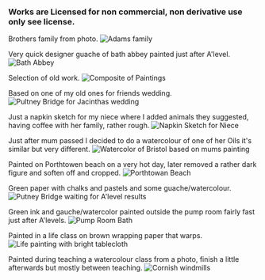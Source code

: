 ### Works are Licensed for non commercial, non derivative use only see license.

Brothers family from photo.
![Adams family](https://nanjizal.github.io/paintings/assets/adamsFamily.jpg)

Very quick designer guache of bath abbey painted just after A'level.
![Bath Abbey](https://nanjizal.github.io/paintings/assets/bathAbbey.jpg)

Selection of old work.
![Composite of Paintings](https://nanjizal.github.io/paintings/assets/composite.jpg)

Based on one of my old ones for friends wedding.
![Pultney Bridge for Jacinthas wedding](https://nanjizal.github.io/paintings/assets/jacinthasWeddingPultneyBridge.jpg)

Just a napkin sketch for my niece where I added animals they suggested, having coffee with her family, rather rough.
![Napkin Sketch for Niece](https://nanjizal.github.io/paintings/assets/napkinSketchforNiece.jpg)

Just after mum passed I decided to do a watercolour of one of her Oils it's similar but very different.
![Watercolor of Bristol based on mums painting](https://nanjizal.github.io/paintings/assets/paintingBristol.jpg)

Painted on Porthtowen beach on a very hot day, later removed a rather dark figure and soften off and cropped.
![Porthtowan Beach](https://nanjizal.github.io/paintings/assets/porthtowanBeach.jpg)

Green paper with chalks and pastels and some guache/watercolour.
![Putney Bridge waiting for A'level results](https://nanjizal.github.io/paintings/assets/pultneyBridgeAfterAlevels.jpg)

Green ink and gauche/watercolor painted outside the pump room fairly fast just after A'levels.
![Pump Room Bath](https://nanjizal.github.io/paintings/assets/pumpRoomBath.jpg)

Painted in a life class on brown wrapping paper that warps.
![Life painting with bright tablecloth](https://nanjizal.github.io/paintings/assets/tablecloth.jpg)

Painted during teaching a watercolour class from a photo, finish a little afterwards but mostly between teaching.
![Cornish windmills](https://nanjizal.github.io/paintings/assets/cornishWindmills.jpg)
